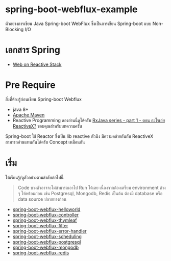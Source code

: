 # spring-boot-webflux-example

ตัวอย่างการเขียน Java Spring-boot WebFlux ซึ่งเป็นการเขียน Spring-boot แบบ Non-Blocking I/O  

# เอกสาร Spring 

- [Web on Reactive Stack](https://docs.spring.io/spring/docs/current/spring-framework-reference/web-reactive.html)

# Pre Require 
สิ่งที่ต้องรู้ก่อนเขียน Spring-boot Webflux
- java 8+
- [Apache Maven](https://coderunnerth.co/2018/12/05/%E0%B8%A3%E0%B8%B9%E0%B9%89%E0%B8%88%E0%B8%B1%E0%B8%81%E0%B8%81%E0%B8%B1%E0%B8%9A-apache-maven/)
- Reactive Programming ลองอ่านนี่ดูได้ครับ [RxJava series - part 1 - ตอน อะไรเอ่ย ReactiveX?](https://medium.com/@nutron/what-is-reactivex-38293abb81cb)  ขอบคุณสำหรับบทความครับ    

Spring-boot ใช้ Reactor ซึ่งเป็น lib reactive ตัวนึง มีความคล้ายกันกับ ReactiveX สามารถอ่านแทนกันได้ครับ Concept เหมือนกัน  


# เริ่ม 
ให้เรียนรู้/ดูตัวอย่างตามลำดับต่อไปนี้    

> Code บางตัวอาจจะไม่สามารถเอาไป Run ได้เลย เนื่องจากต้องเตรียม environment ต่าง ๆ ให้พร้อมก่อน เช่น Postgresql, Mongodb, Redis เป็นต้น ต้องมี database หรือ data source ปลายทางก่อน  

- [spring-boot-webflux-helloworld](spring-boot-webflux-helloworld)
- [spring-boot-webflux-controller](spring-boot-webflux-controller) 
- [spring-boot-webflux-thymleaf](spring-boot-webflux-thymleaf) 
- [spring-boot-webflux-filter](spring-boot-webflux-filter)
- [spring-boot-webflux-error-handler](spring-boot-webflux-error-handler) 
- [spring-boot-webflux-scheduling](spring-boot-webflux-scheduling)
- [spring-boot-webflux-postgresql](spring-boot-webflux-postgresql)
- [spring-boot-webflux-mongodb](spring-boot-webflux-mongodb)
- [spring-boot-webflux-redis](spring-boot-webflux-redis) 
